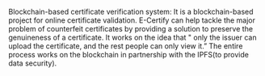 Blockchain-based certificate verification system:
It is a blockchain-based project for online certificate validation.
E-Certify can help tackle the major problem of counterfeit certificates by providing a solution to preserve the genuineness of a certificate.
It works on the idea that " only the issuer can upload the certificate, and the rest people can only view it.” The entire process works on the blockchain in partnership with the IPFS(to provide data security).


